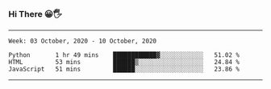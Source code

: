 ### Hi There 😀🖐
---
<!--START_SECTION:waka-->
```text
Week: 03 October, 2020 - 10 October, 2020

Python       1 hr 49 mins    ████████████▓░░░░░░░░░░░░   51.02 % 
HTML         53 mins         ██████▒░░░░░░░░░░░░░░░░░░   24.84 % 
JavaScript   51 mins         ██████░░░░░░░░░░░░░░░░░░░   23.86 % 
```
<!--END_SECTION:waka-->

---
